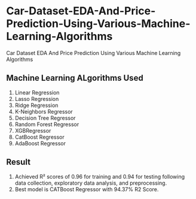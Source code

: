 # Car-Dataset-EDA-And-Price-Prediction-Using-Various-Machine-Learning-Algorithms
Car Dataset EDA And Price Prediction Using Various Machine Learning Algorithms

## Machine Learning ALgorithms Used
1. Linear Regression
2. Lasso Regression
3. Ridge Regression
4. K-Neighbors Regressor
5. Decision Tree Regressor
6. Random Forest Regressor
7. XGBRegressor
8. CatBoost Regressor
9. AdaBoost Regressor


## Result
1. Achieved R² scores of 0.96 for training and 0.94 for testing following data collection, exploratory data analysis, and preprocessing.
2. Best model is CATBoost Regressor with 94.37% R2 Score.

